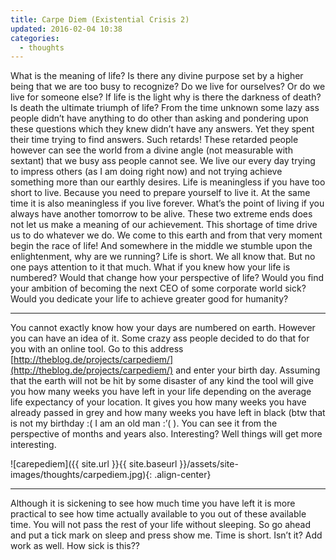 ```yaml
---
title: Carpe Diem (Existential Crisis 2)
updated: 2016-02-04 10:38
categories: 
  - thoughts
---
```


What is the meaning of life? Is there any divine purpose set by a higher being that we are too busy to recognize? Do we live for ourselves? Or do we live for someone else? If life is the light why is there the darkness of death? Is death the ultimate triumph of life? From the time unknown some lazy ass people didn’t have anything to do other than asking and pondering upon these questions which they knew didn’t have any answers. Yet they spent their time trying to find answers. Such retards! These retarded people however can see the world from a divine angle (not measurable with sextant) that we busy ass people cannot see. We live our every day trying to impress others (as I am doing right now) and not trying achieve something more than our earthly desires. Life is meaningless if you have too short to live. Because you need to prepare yourself to live it. At the same time it is also meaningless if you live forever. What’s the point of living if you always have another tomorrow to be alive. These two extreme ends does not let us make a meaning of our achievement. This shortage of time drive us to do whatever we do. We come to this earth and from that very moment begin the race of life! And somewhere in the middle we stumble upon the enlightenment, why are we running? Life is short. We all know that. But no one pays attention to it that much. What if you knew how your life is numbered? Would that change how your perspective of life? Would you find your ambition of becoming the next CEO of some corporate world sick? Would you dedicate your life to achieve greater good for humanity?

---------------------------------------

You cannot exactly know how your days are numbered on earth. However you can have an idea of it. Some crazy ass people decided to do that for you with an online tool. Go to this address [http://theblog.de/projects/carpediem/](http://theblog.de/projects/carpediem/) and enter your birth day. Assuming that the earth will not be hit by some disaster of any kind the tool will give you how many weeks you have left in your life depending on the average life expectancy of your location. It gives you how many weeks you have already passed in grey and how many weeks you have left in black (btw that is not my birthday :( I am an old man :’( ). You can see it from the perspective of months and years also. Interesting? Well things will get more interesting.

![carepediem]({{ site.url }}{{ site.baseurl }}/assets/site-images/thoughts/carpediem.jpg){: .align-center}

----------------------------------------

Although it is sickening to see how much time you have left it is more practical to see how time actually available to you out of these available time. You will not pass the rest of your life without sleeping. So go ahead and put a tick mark on sleep and press show me. Time is short. Isn’t it? Add work as well. 
How sick is this?? 




